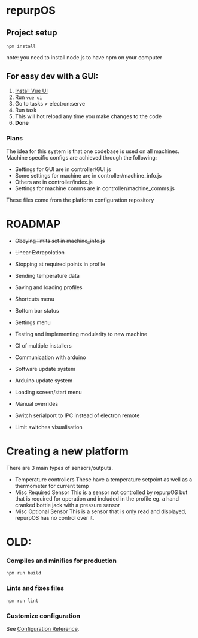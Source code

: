 # repurpOS

## Project setup

```
npm install
```

note: you need to install node js to have npm on your computer

## For easy dev with a GUI:

1. [Install Vue UI](https://cli.vuejs.org/guide/installation.html)
2. Run `vue ui`
3. Go to tasks > electron:serve
4. Run task
5. This will hot reload any time you make changes to the code
6. **Done**

### Plans

The idea for this system is that one codebase is used on all machines.
Machine specific configs are achieved through the following:

- Settings for GUI are in controller/GUI.js
- Some settings for machine are in controller/machine_info.js
- Others are in controller/index.js
- Settings for machine comms are in controller/machine_comms.js

These files come from the platform configuration repository

# ROADMAP

- ~~Obeying limits set in machine_info.js~~
- ~~Linear Extrapolation~~

- Stopping at required points in profile
- Sending temperature data
- Saving and loading profiles
- Shortcuts menu
- Bottom bar status
- Settings menu
- Testing and implementing modularity to new machine
- CI of multiple installers
- Communication with arduino
- Software update system
- Arduino update system
- Loading screen/start menu
- Manual overrides
- Switch serialport to IPC instead of electron remote
- Limit switches visualisation

# Creating a new platform

There are 3 main types of sensors/outputs.

- Temperature controllers
  These have a temperature setpoint as well as a thermometer for current temp
- Misc Required Sensor
  This is a sensor not controlled by repurpOS but that is required for operation and included in the profile
  eg. a hand cranked bottle jack with a pressure sensor
- Misc Optional Sensor
  This is a sensor that is only read and displayed, repurpOS has no control over it.

# OLD:

### Compiles and minifies for production

```
npm run build
```

### Lints and fixes files

```
npm run lint
```

### Customize configuration

See [Configuration Reference](https://cli.vuejs.org/config/).
